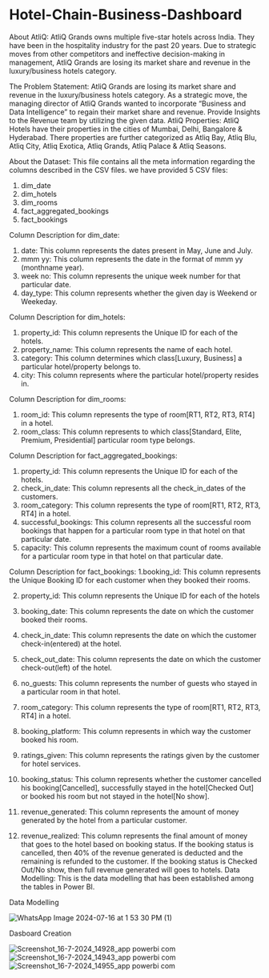 # Hotel-Chain-Business-Dashboard
About AtliQ:
AtliQ Grands owns multiple five-star hotels across India. They have been in the hospitality industry for the past 20 years. Due to strategic moves from other competitors and ineffective decision-making in management, AtliQ Grands are losing its market share and revenue in the luxury/business hotels category.

The Problem Statement:
AtliQ Grands are losing its market share and revenue in the luxury/business hotels category.
As a strategic move, the managing director of AtliQ Grands wanted to incorporate “Business and Data Intelligence” to regain their market share and revenue.
Provide Insights to the Revenue team by utilizing the given data.
AtliQ Properties:
AtliQ Hotels have their properties in the cities of Mumbai, Delhi, Bangalore & Hyderabad. There properties are further categorized as Atliq Bay, Atliq Blu, Atliq City, Atliq Exotica, Atliq Grands, Atliq Palace & Atliq Seasons.

About the Dataset:
This file contains all the meta information regarding the columns described in the CSV files. we have provided 5 CSV files:
1. dim_date
2. dim_hotels
3. dim_rooms
4. fact_aggregated_bookings
5. fact_bookings

Column Description for dim_date:
1. date: This column represents the dates present in May, June and July.
2. mmm yy: This column represents the date in the format of mmm yy (monthname year).
3. week no: This column represents the unique week number for that particular date.
4. day_type: This column represents whether the given day is Weekend or Weekeday.

Column Description for dim_hotels:
1. property_id: This column represents the Unique ID for each of the hotels.
2. property_name: This column represents the name of each hotel.
3. category: This column determines which class[Luxury, Business] a particular hotel/property belongs to.
4. city: This column represents where the particular hotel/property resides in.

Column Description for dim_rooms:
1. room_id: This column represents the type of room[RT1, RT2, RT3, RT4] in a hotel.
2. room_class: This column represents to which class[Standard, Elite, Premium, Presidential] particular room type belongs.

Column Description for fact_aggregated_bookings:
1. property_id: This column represents the Unique ID for each of the hotels.
2. check_in_date: This column represents all the check_in_dates of the customers.
3. room_category: This column represents the type of room[RT1, RT2, RT3, RT4] in a hotel.
4. successful_bookings: This column represents all the successful room bookings that happen for a particular room type in that hotel on that particular date.
5. capacity: This column represents the maximum count of rooms available for a particular room type in that hotel on that particular date.

Column Description for fact_bookings:
1.booking_id: This column represents the Unique Booking ID for each customer when they booked their rooms.

2. property_id: This column represents the Unique ID for each of the hotels
  
3. booking_date: This column represents the date on which the customer booked their rooms.
  
4. check_in_date: This column represents the date on which the customer check-in(entered) at the hotel.
  
5. check_out_date: This column represents the date on which the customer check-out(left) of the hotel.
  
6. no_guests: This column represents the number of guests who stayed in a particular room in that hotel.
  
7. room_category: This column represents the type of room[RT1, RT2, RT3, RT4] in a hotel.
  
8. booking_platform: This column represents in which way the customer booked his room.
  
9. ratings_given: This column represents the ratings given by the customer for hotel services.
  
10. booking_status: This column represents whether the customer cancelled his booking[Cancelled], successfully stayed in the hotel[Checked Out] or booked his room but not stayed in the hotel[No show].
  
11. revenue_generated: This column represents the amount of money generated by the hotel from a particular customer.
    
12. revenue_realized: This column represents the final amount of money that goes to the hotel based on booking status. If the booking status is cancelled, then 40% of the revenue generated is deducted and the
remaining is refunded to the customer. If the booking status is Checked Out/No show, then full revenue generated will goes to hotels.
Data Modelling:
This is the data modelling that has been established among the tables in Power BI.

Data Modelling

![WhatsApp Image 2024-07-16 at 1 53 30 PM (1)](https://github.com/user-attachments/assets/54b346f7-2a5a-4704-985a-a95744f308ba)

Dasboard Creation

![Screenshot_16-7-2024_14928_app powerbi com](https://github.com/user-attachments/assets/3f79c6c4-9880-49cc-9492-d2d6f77c75d3)
![Screenshot_16-7-2024_14943_app powerbi com](https://github.com/user-attachments/assets/df9dc833-f343-4c21-a212-a133740f66f1)
![Screenshot_16-7-2024_14955_app powerbi com](https://github.com/user-attachments/assets/ed842766-9c0e-4bbd-9f3d-93cddb2e89aa)



